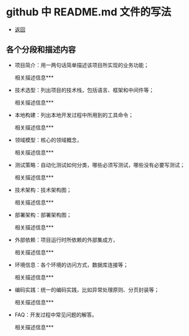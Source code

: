 # github 中 README.md 文件的写法

- [返回](./README.md)

## 各个分段和描述内容

- 项目简介：用一两句话简单描述该项目所实现的业务功能；

  相关描述信息\*\*\*

- 技术选型：列出项目的技术栈，包括语言、框架和中间件等；

  相关描述信息\*\*\*

- 本地构建：列出本地开发过程中所用到的工具命令；

  相关描述信息\*\*\*

- 领域模型：核心的领域概念，

  相关描述信息\*\*\*

- 测试策略：自动化测试如何分类，哪些必须写测试，哪些没有必要写测试；

  相关描述信息\*\*\*

- 技术架构：技术架构图；

  相关描述信息\*\*\*

- 部署架构：部署架构图；

  相关描述信息\*\*\*

- 外部依赖：项目运行时所依赖的外部集成方，

  相关描述信息\*\*\*

- 环境信息：各个环境的访问方式，数据库连接等；

  相关描述信息\*\*\*

- 编码实践：统一的编码实践，比如异常处理原则、分页封装等；

  相关描述信息\*\*\*

- FAQ：开发过程中常见问题的解答。

  相关描述信息\*\*\*
